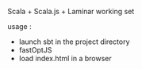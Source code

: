 Scala + Scala.js + Laminar working set

usage : 
- launch sbt in the project directory
- fastOptJS
- load index.html in a browser
